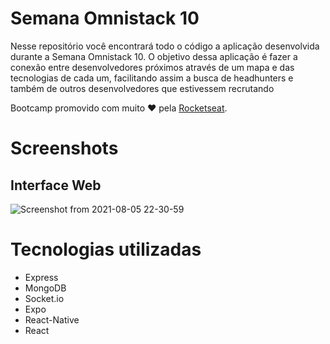 # Semana Omnistack 10

Nesse repositório você encontrará todo o código a aplicação desenvolvida durante a Semana Omnistack 10. O objetivo dessa aplicação é fazer a conexão entre desenvolvedores próximos através de um mapa e das tecnologias de cada um, facilitando assim a busca de headhunters e também de outros desenvolvedores que estivessem recrutando

Bootcamp promovido com muito ❤️ pela [Rocketseat](https://www.youtube.com/channel/UCSfwM5u0Kce6Cce8_S72olg).

# Screenshots

## Interface Web

![Screenshot from 2021-08-05 22-30-59](https://user-images.githubusercontent.com/57691142/128442325-b11122c0-aac6-49f7-b31e-c663382af325.png)

# Tecnologias utilizadas

- Express
- MongoDB
- Socket.io
- Expo
- React-Native
- React
